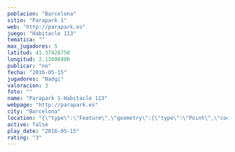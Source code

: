```yaml
---
poblacion: "Barcelona"
sitio: "Parapark 1"
web: "http://parapark.es"
juego: "Habitacle 113"
tematica: ""
max_jugadores: 5
latitud: 41.37428750
longitud: 2.13806980
publicar: "no"
fecha: "2016-05-15"
jugadores: "Nadgi"
valoracion: 3
foto: ""
name: "Parapark 1-Habitacle 113"
webpage: "http://parapark.es"
city: "Barcelona"
location: "{\"type\":\"Feature\",\"geometry\":{\"type\":\"Point\",\"coordinates\":[2.1380698,41.3742875]}}"
active: false
play_date: "2016-05-15"
rating: "3"
---
```

